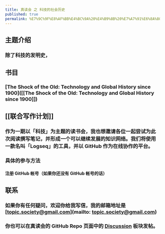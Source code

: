 ```yaml
---
title: 真读会 之 科技的社会历史
published: true
permalink: %E7%9C%9F%E8%AF%BB%E4%BC%9A%20%E4%B9%8B%20%E7%A7%91%E6%8A%80%E7%9A%84%E7%A4%BE%E4%BC%9A%E5%8E%86%E5%8F%B2
---
```


## 主题介绍
### 除了科技的发明史，
## 书目
### [The Shock of the Old: Technology and Global History since 1900]([[The Shock of the Old: Technology and Global History since 1900]])
## [[联合写作计划]]
### 作为一期以「科技」为主题的读书会，我也想邀请各位一起尝试为此次阅读撰写笔记，并形成一个可以继续发展的知识网络。我们将使用一款名叫「Logseq」的工具，并以 GitHub 作为在线协作的平台。
### 具体的参与方法
#### 注册 GitHub 帐号（如果你还没有 GitHub 帐号的话）
## 联系
### 如果你有任何疑问，欢迎你给我写信，我的邮箱地址是 [topic.society@gmail.com](mailto: topic.society@gmail.com)
### 你也可以在真读会的 GitHub Repo 页面中的 [Discussion](https://github.com/TopicSociety/ATrueReadingClub/discussions) 板块发帖。